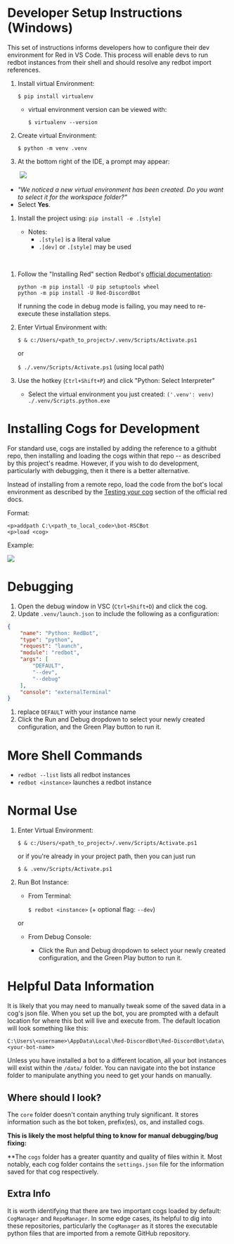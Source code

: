 # Developer Setup Instructions (Windows)

This set of instructions informs developers how to configure their dev environment for Red in VS Code. This process will enable devs to run redbot instances from their shell and should resolve any redbot import references.

1. Install virtual Environment:

     `$ pip install virtualenv`

    - virtual environment version can be viewed with:

         `$ virtualenv --version`

1. Create virtual Environment:
    
    `$ python -m venv .venv`
1. At the bottom right of the IDE, a prompt may appear:

&nbsp;&nbsp;&nbsp;&nbsp;&nbsp;&nbsp;&nbsp;![](https://i.stack.imgur.com/HzSHk.png)

- _"We noticed a new virtual environment has been created. Do you want to select it for the workspace folder?"_
- Select **Yes**.

1. Install the project using: `pip install -e .[style]`

    - Notes:
        - `.[style]` is a literal value
        - `.[dev]` or `.[style]` may be used

<br>

1. Follow the "Installing Red" section Redbot's [official documentation](https://docs.discord.red/en/stable/install_guides/windows.html#installing-red):

    ```
    python -m pip install -U pip setuptools wheel
    python -m pip install -U Red-DiscordBot
    ```

    If running the code in debug mode is failing, you may need to re-execute these installation steps.

1. Enter Virtual Environment with:

     `$ & c:/Users/<path_to_project>/.venv/Scripts/Activate.ps1`

     or

     `$ ./.venv/Scripts/Activate.ps1` (using local path)
1. Use the hotkey (`Ctrl+Shift+P`) and click "Python: Select Interpreter" 
    - Select the virtual environment you just created: `('.venv': venv) ./.venv/Scripts.python.exe`

# Installing Cogs for Development
For standard use, cogs are installed by adding the reference to a githubt repo, then installing and loading the cogs within that repo -- as described by this project's readme. However, if you wish to do development, particularly with debugging, then it there is a better alternative.

Instead of installing from a remote repo, load the code from the bot's local environment as described by the [Testing your cog](https://docs.discord.red/en/stable/guide_cog_creation.html#testing-your-cog) section of the official red docs.

Format:
```
<p>addpath C:\<path_to_local_code>\bot-RSCBot
<p>load <cog>
```
Example:

![](https://cdn.discordapp.com/attachments/825671516300902400/995068217728970782/unknown.png)

# Debugging
1. Open the debug window in VSC (`Ctrl+Shift+D`) and click the cog.
1. Update `.venv/launch.json` to include the following as a configuration:
```json
{
    "name": "Python: RedBot",
    "type": "python",
    "request": "launch",
    "module": "redbot",
    "args": [
        "DEFAULT",
        "--dev",
        "--debug"
    ],
    "console": "externalTerminal"
}
```
1. replace `DEFAULT` with your instance name
1. Click the Run and Debug dropdown to select your newly created configuration, and the Green Play button to run it.

# More Shell Commands
- `redbot --list` lists all redbot instances
- `redbot <instance>` launches a redbot instance

# Normal Use

1. Enter Virtual Environment:

    `$ & c:/Users/<path_to_project>/.venv/Scripts/Activate.ps1`

    or if you're already in your project path, then you can just run

    `$ & .venv/Scripts/Activate.ps1`

1. Run Bot Instance:

    - From Terminal:
    
        `$ redbot <instance>` (+ optional flag: `--dev`)
    
    or

    - From Debug Console:

        - Click the Run and Debug dropdown to select your newly created configuration, and the Green Play button to run it.

# Helpful Data Information
It is likely that you may need to manually tweak some of the saved data in a cog's json file. When you set up the bot, you are prompted with a default location for where this bot will live and execute from. The default location will look something like this:

`C:\Users\<username>\AppData\Local\Red-DiscordBot\Red-DiscordBot\data\<your-bot-name>`

Unless you have installed a bot to a different location, all your bot instances will exist within the `/data/` folder. You can navigate into the bot instance folder to manipulate anything you need to get your hands on manually.

## Where should I look?
The `core` folder doesn't contain anything truly significant. It stores information such as the bot token, prefix(es), os, and installed cogs.

**This is likely the most helpful thing to know for manual debugging/bug fixing:**

\*\*The `cogs` folder has a greater quantity and quality of files within it. Most notably, each cog folder contains the `settings.json` file for the information saved for that cog respectively. 

## Extra Info
It is worth identifying that there are two important cogs loaded by default: `CogManager` and `RepoManager`. In some edge cases, its helpful to dig into these repositories, particularly the `CogManager` as it stores the executable python files that are imported from a remote GitHub repository.